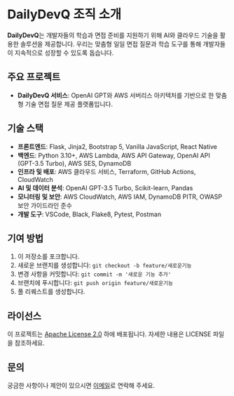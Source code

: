 # DailyDevQ 조직 소개

**DailyDevQ**는 개발자들의 학습과 면접 준비를 지원하기 위해 AI와 클라우드 기술을 활용한 솔루션을 제공합니다. 우리는 맞춤형 일일 면접 질문과 학습 도구를 통해 개발자들이 지속적으로 성장할 수 있도록 돕습니다.

## 주요 프로젝트

- **DailyDevQ 서비스**: OpenAI GPT와 AWS 서버리스 아키텍처를 기반으로 한 맞춤형 기술 면접 질문 제공 플랫폼입니다.

## 기술 스택

- **프론트엔드**: Flask, Jinja2, Bootstrap 5, Vanilla JavaScript, React Native
- **백엔드**: Python 3.10+, AWS Lambda, AWS API Gateway, OpenAI API (GPT-3.5 Turbo), AWS SES, DynamoDB
- **인프라 및 배포**: AWS 클라우드 서비스, Terraform, GitHub Actions, CloudWatch
- **AI 및 데이터 분석**: OpenAI GPT-3.5 Turbo, Scikit-learn, Pandas
- **모니터링 및 보안**: AWS CloudWatch, AWS IAM, DynamoDB PITR, OWASP 보안 가이드라인 준수
- **개발 도구**: VSCode, Black, Flake8, Pytest, Postman

## 기여 방법

1. 이 저장소를 포크합니다.
2. 새로운 브랜치를 생성합니다: `git checkout -b feature/새로운기능`
3. 변경 사항을 커밋합니다: `git commit -m '새로운 기능 추가'`
4. 브랜치에 푸시합니다: `git push origin feature/새로운기능`
5. 풀 리퀘스트를 생성합니다.

## 라이선스

이 프로젝트는 [Apache License 2.0](.github/LICENSE) 하에 배포됩니다. 자세한 내용은 LICENSE 파일을 참조하세요.

## 문의

궁금한 사항이나 제안이 있으시면 [이메일](mailto:dailydevq@gmail.com)로 연락해 주세요. 
